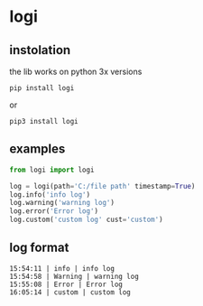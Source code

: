 # logi
## instolation
the lib works on python 3x versions
```
pip install logi
```
or
```
pip3 install logi
```
## examples

```python
from logi import logi

log = logi(path='C:/file path' timestamp=True)
log.info('info log')
log.warning('warning log')
log.error('Error log')
log.custom('custom log' cust='custom')
```

## log format

```
15:54:11 | info | info log
15:54:58 | Warning | warning log
15:55:08 | Error | Error log
16:05:14 | custom | custom log
```
